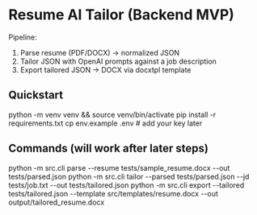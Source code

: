 # Resume AI Tailor (Backend MVP)

Pipeline:
1) Parse resume (PDF/DOCX) -> normalized JSON
2) Tailor JSON with OpenAI prompts against a job description
3) Export tailored JSON -> DOCX via docxtpl template

## Quickstart
python -m venv venv && source venv/bin/activate
pip install -r requirements.txt
cp env.example .env  # add your key later

## Commands (will work after later steps)
python -m src.cli parse --resume tests/sample_resume.docx --out tests/parsed.json
python -m src.cli tailor --parsed tests/parsed.json --jd tests/job.txt --out tests/tailored.json
python -m src.cli export --tailored tests/tailored.json --template src/templates/resume.docx --out output/tailored_resume.docx

